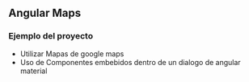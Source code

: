 ## Angular Maps

### Ejemplo del proyecto

* Utilizar Mapas de google maps
* Uso de Componentes embebidos dentro de un dialogo de angular material 

